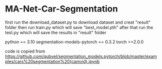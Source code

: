 ﻿# MA-Net-Car-Segmentation
first run the download_dataset.py to download dataset and creat "result" folder
then run train.py which will save "best_model.pth"
after that run  the test.py which will save the results in "result" folder


python == 3.10
segmentation-models-pytorch == 0.3.2
torch ==2.0.0


code is copied from https://github.com/qubvel/segmentation_models.pytorch/blob/master/examples/cars%20segmentation%20(camvid).ipynb
